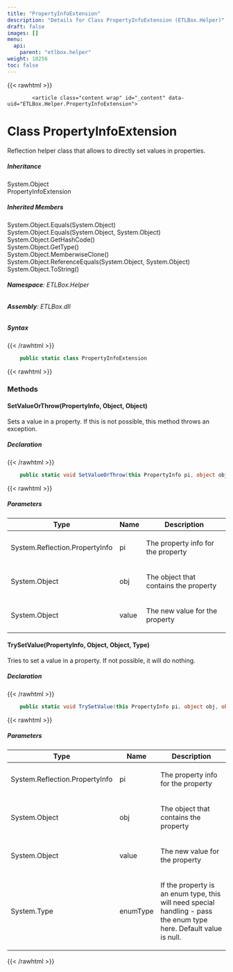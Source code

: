 ```yaml
---
title: "PropertyInfoExtension"
description: "Details for Class PropertyInfoExtension (ETLBox.Helper)"
draft: false
images: []
menu:
  api:
    parent: "etlbox.helper"
weight: 10256
toc: false
---
```


{{< rawhtml >}}

            <article class="content wrap" id="_content" data-uid="ETLBox.Helper.PropertyInfoExtension">
  <h1 id="ETLBox_Helper_PropertyInfoExtension" data-uid="ETLBox.Helper.PropertyInfoExtension" class="text-break">Class PropertyInfoExtension
  </h1>
  <div class="markdown level0 summary"><p>Reflection helper class that allows to directly set values in properties.</p>
</div>
  <div class="markdown level0 conceptual"></div>
  <div class="inheritance">
    <h5>Inheritance</h5>
    <div class="level0"><span class="xref">System.Object</span></div>
    <div class="level1"><span class="xref">PropertyInfoExtension</span></div>
  </div>
  <div class="inheritedMembers">
    <h5>Inherited Members</h5>
    <div>
      <span class="xref">System.Object.Equals(System.Object)</span>
    </div>
    <div>
      <span class="xref">System.Object.Equals(System.Object, System.Object)</span>
    </div>
    <div>
      <span class="xref">System.Object.GetHashCode()</span>
    </div>
    <div>
      <span class="xref">System.Object.GetType()</span>
    </div>
    <div>
      <span class="xref">System.Object.MemberwiseClone()</span>
    </div>
    <div>
      <span class="xref">System.Object.ReferenceEquals(System.Object, System.Object)</span>
    </div>
    <div>
      <span class="xref">System.Object.ToString()</span>
    </div>
  </div>
<h6><strong>Namespace</strong>: ETLBox.Helper</h6>
  <h6><strong>Assembly</strong>: ETLBox.dll</h6>
  <h5 id="ETLBox_Helper_PropertyInfoExtension_syntax">Syntax</h5>
{{< /rawhtml >}}

```C#
    public static class PropertyInfoExtension
```

{{< rawhtml >}}
  <h3 id="methods">Methods
  </h3>
  <a id="ETLBox_Helper_PropertyInfoExtension_SetValueOrThrow_" data-uid="ETLBox.Helper.PropertyInfoExtension.SetValueOrThrow*"></a>
  <h4 id="ETLBox_Helper_PropertyInfoExtension_SetValueOrThrow_System_Reflection_PropertyInfo_System_Object_System_Object_" data-uid="ETLBox.Helper.PropertyInfoExtension.SetValueOrThrow(System.Reflection.PropertyInfo,System.Object,System.Object)">SetValueOrThrow(PropertyInfo, Object, Object)</h4>
  <div class="markdown level1 summary"><p>Sets a value in a property. If this is not possible, this method throws an exception.</p>
</div>
  <div class="markdown level1 conceptual"></div>
  <h5 class="decalaration">Declaration</h5>
{{< /rawhtml >}}

```C#
    public static void SetValueOrThrow(this PropertyInfo pi, object obj, object value)
```

{{< rawhtml >}}
  <h5 class="parameters">Parameters</h5>
  <table class="table table-bordered table-striped table-condensed">
    <thead>
      <tr>
        <th>Type</th>
        <th>Name</th>
        <th>Description</th>
      </tr>
    </thead>
    <tbody>
      <tr>
        <td><span class="xref">System.Reflection.PropertyInfo</span></td>
        <td><span class="parametername">pi</span></td>
        <td><p>The property info for the property</p>
</td>
      </tr>
      <tr>
        <td><span class="xref">System.Object</span></td>
        <td><span class="parametername">obj</span></td>
        <td><p>The object that contains the property</p>
</td>
      </tr>
      <tr>
        <td><span class="xref">System.Object</span></td>
        <td><span class="parametername">value</span></td>
        <td><p>The new value for the property</p>
</td>
      </tr>
    </tbody>
  </table>
  <a id="ETLBox_Helper_PropertyInfoExtension_TrySetValue_" data-uid="ETLBox.Helper.PropertyInfoExtension.TrySetValue*"></a>
  <h4 id="ETLBox_Helper_PropertyInfoExtension_TrySetValue_System_Reflection_PropertyInfo_System_Object_System_Object_System_Type_" data-uid="ETLBox.Helper.PropertyInfoExtension.TrySetValue(System.Reflection.PropertyInfo,System.Object,System.Object,System.Type)">TrySetValue(PropertyInfo, Object, Object, Type)</h4>
  <div class="markdown level1 summary"><p>Tries to set a value in a property. If not possible, it will do nothing.</p>
</div>
  <div class="markdown level1 conceptual"></div>
  <h5 class="decalaration">Declaration</h5>
{{< /rawhtml >}}

```C#
    public static void TrySetValue(this PropertyInfo pi, object obj, object value, Type enumType = null)
```

{{< rawhtml >}}
  <h5 class="parameters">Parameters</h5>
  <table class="table table-bordered table-striped table-condensed">
    <thead>
      <tr>
        <th>Type</th>
        <th>Name</th>
        <th>Description</th>
      </tr>
    </thead>
    <tbody>
      <tr>
        <td><span class="xref">System.Reflection.PropertyInfo</span></td>
        <td><span class="parametername">pi</span></td>
        <td><p>The property info for the property</p>
</td>
      </tr>
      <tr>
        <td><span class="xref">System.Object</span></td>
        <td><span class="parametername">obj</span></td>
        <td><p>The object that contains the property</p>
</td>
      </tr>
      <tr>
        <td><span class="xref">System.Object</span></td>
        <td><span class="parametername">value</span></td>
        <td><p>The new value for the property</p>
</td>
      </tr>
      <tr>
        <td><span class="xref">System.Type</span></td>
        <td><span class="parametername">enumType</span></td>
        <td><p>If the property is an enum type, this will need special handling - pass the enum type here. Default value is null.</p>
</td>
      </tr>
    </tbody>
  </table>

{{< /rawhtml >}}
